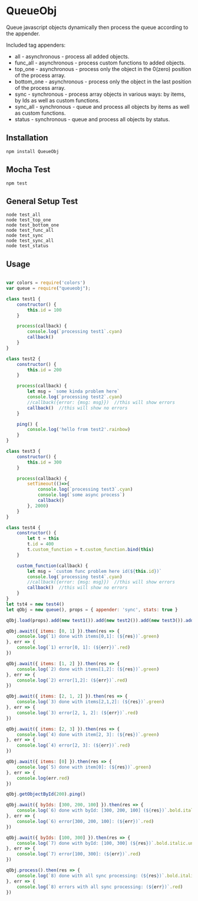 # QueueObj
Queue javascript objects dynamically then process the queue according to the appender.

Included tag appenders:

* all - asynchronous - process all added objects.
* func_all - asynchronous - process custom functions to added objects.
* top_one - asynchronous - process only the object in the 0(zero) position of the process array.
* bottom_one - asynchronous - process only the object in the last position of the process array.
* sync - synchronous - process array objects in various ways: by items, by Ids as well as custom functions.
* sync_all - synchronous - queue and process all objects by items as well as custom functions.
* status - synchronous - queue and process all objects by status.

Installation
---------
```
npm install QueueObj
```

Mocha Test
---------
```
npm test
```

General Setup Test
---------
```
node test_all
node test_top_one
node test_bottom_one
node test_func_all
node test_sync
node test_sync_all
node test_status

```

Usage
---------
```js

var colors = require('colors')
var queue = require("queueobj");

class test1 {
    constructor() {
        this.id = 100
    }

    process(callback) {
        console.log(`processing test1`.cyan)
        callback()
    }
}

class test2 {
    constructor() {
        this.id = 200
    }

    process(callback) {
        let msg = `some kinda problem here`
        console.log(`processing test2`.cyan)
        //callback({error: {msg: msg}})  //this will show errors
        callback()  //this will show no errors
    }

    ping() {
        console.log('hello from test2'.rainbow)
    }
}

class test3 {
    constructor() {
        this.id = 300
    }

    process(callback) {
        setTimeout(()=>{
            console.log(`processing test3`.cyan)
            console.log(`some async process`)
            callback()
        }, 2000)
    }
}

class test4 {
    constructor() {
        let t = this
        t.id = 400
        t.custom_function = t.custom_function.bind(this)
    }

    custom_function(callback) {
        let msg = `custom func problem here id(${this.id})`
        console.log(`processing test4`.cyan)
        //callback({error: {msg: msg}})  //this will show errors
        callback()  //this will show no errors
    }
}
let tst4 = new test4()
let qObj = new queue(), props = { appender: 'sync', stats: true }

qObj.load(props).add(new test1()).add(new test2()).add(new test3()).add(tst4.custom_function)

qObj.await({ items: [0, 1] }).then(res => {
    console.log(`1) done with items[0,1]: (${res})`.green)
}, err => {
    console.log(`1) error[0, 1]: (${err})`.red)
})

qObj.await({ items: [1, 2] }).then(res => {
    console.log(`2) done with items[1,2]: (${res})`.green)
}, err => {
    console.log(`2) error[1,2]: (${err})`.red)
})

qObj.await({ items: [2, 1, 2] }).then(res => {
    console.log(`3) done with items[2,1,2]: (${res})`.green)
}, err => {
    console.log(`3) error[2, 1, 2]: (${err})`.red)
})

qObj.await({ items: [2, 3] }).then(res => {
    console.log(`4) done with item[2, 3]: (${res})`.green)
}, err => {
    console.log(`4) error[2, 3]: (${err})`.red)
})

qObj.await({ items: [0] }).then(res => {
    console.log(`5) done with item[0]: (${res})`.green)
}, err => {
    console.log(err.red)
})

qObj.getObjectById(200).ping()

qObj.await({ byIds: [300, 200, 100] }).then(res => {
    console.log(`6) done with byId: [300, 200, 100] (${res})`.bold.italic.underline.yellow)
}, err => {
    console.log(`6) error[300, 200, 100]: (${err})`.red)
})

qObj.await({ byIds: [100, 300] }).then(res => {
    console.log(`7) done with byId: [100, 300] (${res})`.bold.italic.underline.yellow)
}, err => {
    console.log(`7) error[100, 300]: (${err})`.red)
})

qObj.process().then(res => {
    console.log(`8) done with all sync processing: (${res})`.bold.italic.white)
}, err => {
    console.log(`8) errors with all sync processing: (${err})`.red)
})

```

